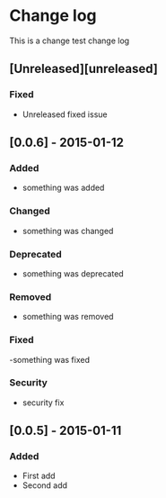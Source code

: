 # Change log
This is a change test change log

## [Unreleased][unreleased]
### Fixed
- Unreleased fixed issue

## [0.0.6] - 2015-01-12
### Added
- something was added

### Changed
- something was changed

### Deprecated
- something was deprecated
### Removed
- something was removed

### Fixed
-something was fixed

### Security
- security fix

## [0.0.5] - 2015-01-11
### Added
- First add
- Second add
